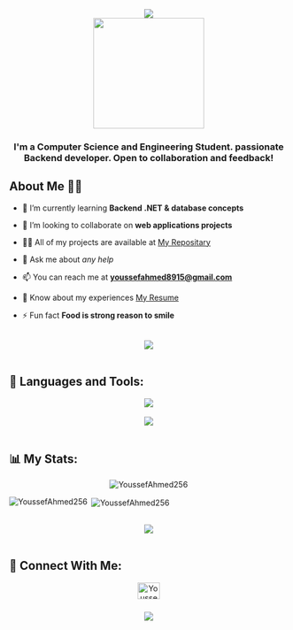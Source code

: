 <div align="center">
    <img src="https://readme-typing-svg.herokuapp.com/?font=Righteous&size=35&center=true&vCenter=true&width=500&height=70&duration=4000&lines=Hi+There!+👋;+I'm+Youssef+Ahmed!+😎;" />
</div>
<div align="center">
    <img src="https://i.giphy.com/media/v1.Y2lkPTc5MGI3NjExN3llbndueWtlZDRtM3NmNXYyeXdncTg5dXFva3FuMXpqYTRoOWN3dCZlcD12MV9pbnRlcm5hbF9naWZfYnlfaWQmY3Q9Zw/YbXLZ6dymH758xSEbM/giphy.gif" width="200" height="200" />
</div>



<h3 align="center">I'm a Computer Science and Engineering Student. passionate Backend developer. Open to collaboration and feedback!</h3>


## About Me 🙋‍♂

- 🌱 I’m currently learning **Backend .NET & database concepts**

- 👯 I’m looking to collaborate on **web applications projects**

- 👨‍💻 All of my projects are available at [My Repositary](https://github.com/YoussefAhmed256?tab=repositories)

- 💬 Ask me about *any help* 

- 📫 You can reach me at **youssefahmed8915@gmail.com**

- 📄 Know about my experiences [My Resume]([https://drive.google.com/file/d/155M2iY9zVWpfkAkgi6EgAKgMLpImZUgS/view?usp=sharing](https://drive.google.com/file/d/1WYc-pnrfRu2wk7XG7645N7rZ9nUqkFbt/view?usp=drive_link))

- ⚡ Fun fact **Food is strong reason to smile**

<br>
<div align="center">
    <img src="https://user-images.githubusercontent.com/73097560/115834477-dbab4500-a447-11eb-908a-139a6edaec5c.gif" />
</div>
<br>




## 🚀 Languages and Tools:
<div align="center">
    <img src="https://skillicons.dev/icons?i=git,github,python,vscode,cs,dotnet,mysql,html,css,bootstrap,clion,visualstudio,pycharm,cpp" />
    
</div>
<br>
<div align="center">
    <img src="https://user-images.githubusercontent.com/73097560/115834477-dbab4500-a447-11eb-908a-139a6edaec5c.gif" />
</div>
<br>

## 📊 My Stats:

<p align = "center"><img align="center" src="https://github-readme-streak-stats.herokuapp.com/?user=YoussefAhmed256&" alt="YoussefAhmed256" /></p>
<p><img align="left" src="https://github-readme-stats.vercel.app/api/top-langs?username=YoussefAhmed256&show_icons=true&locale=en&layout=compact" alt="YoussefAhmed256" /></p>

<p>&nbsp;<img align="center" src="https://github-readme-stats.vercel.app/api?username=YoussefAhmed256&show_icons=true&locale=en" alt="YoussefAhmed256" /></p>



<br>
<div align="center">
    <img src="https://user-images.githubusercontent.com/73097560/115834477-dbab4500-a447-11eb-908a-139a6edaec5c.gif" />
</div>
<br>

## 🤝 Connect With Me:
<p align="center">
<a href="https://linkedin.com/in/youssefahmed2" target="blank"><img align="center" src="https://raw.githubusercontent.com/rahuldkjain/github-profile-readme-generator/master/src/images/icons/Social/linked-in-alt.svg" alt="YoussefAhmed256" height="30" width="40" /></a></p>




<h3 align="center">
    <img src="https://readme-typing-svg.herokuapp.com/?font=Righteous&size=25&center=true&vCenter=true&width=500&height=70&duration=4000&lines=Thanks+for+visiting!+❤;+Shoot+me+a+message+on+Linkedin!;I'm+Long+Life+Learner">
</h3>
